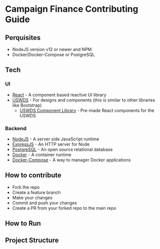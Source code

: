 # Campaign Finance Contributing Guide

## Perquisites

- NodeJS version v12 or newer and NPM
- Docker/Docker-Compose or PostgreSQL

## Tech

### UI

- [React](https://reactjs.org/) - A component based reactive UI library
- [USWDS](https://designsystem.digital.gov/) - For designs and components (this is similar to other libraries like Bootstrap)
  - [USWDS Component Library](https://github.com/trussworks/react-uswds) - Pre-made React components for the USWDS

### Backend

- [NodeJS](https://nodejs.org) - A server side JavaScript runtime
- [ExpressJS](https://expressjs.com) - An HTTP server for Node
- [PostgreSQL](https://www.postgresql.org/) - An open source relational database
- [Docker](https://docker.io) - A container runtime
- [Docker-Compose](https://docs.docker.com/compose/) - A way to manager Docker applications

## How to contribute

- Fork the repo
- Create a feature branch
- Make your changes
- Commit and push your changes
- Create a PR from your forked repo to the main repo

## How to Run

<!-- TODO: -->

## Project Structure

<!-- TODO -->
